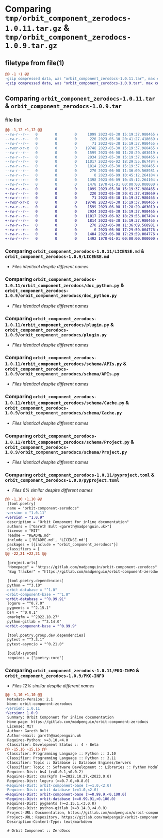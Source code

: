 # Comparing `tmp/orbit_component_zerodocs-1.0.11.tar.gz` & `tmp/orbit_component_zerodocs-1.0.9.tar.gz`

## filetype from file(1)

```diff
@@ -1 +1 @@
-gzip compressed data, was "orbit_component_zerodocs-1.0.11.tar", max compression
+gzip compressed data, was "orbit_component_zerodocs-1.0.9.tar", max compression
```

## Comparing `orbit_component_zerodocs-1.0.11.tar` & `orbit_component_zerodocs-1.0.9.tar`

### file list

```diff
@@ -1,12 +1,12 @@
--rw-r--r--   0        0        0     1099 2023-05-30 15:19:37.980465 orbit_component_zerodocs-1.0.11/LICENSE.md
--rw-r--r--   0        0        0      220 2023-05-30 20:41:27.418669 orbit_component_zerodocs-1.0.11/README.md
--rw-r--r--   0        0        0       71 2023-05-30 15:19:37.980465 orbit_component_zerodocs-1.0.11/orbit_component_zerodocs/__init__.py
--rwxr-xr-x   0        0        0    19748 2023-05-30 15:19:37.980465 orbit_component_zerodocs-1.0.11/orbit_component_zerodocs/doc_python.py
--rw-r--r--   0        0        0     1599 2023-06-08 11:28:29.403019 orbit_component_zerodocs-1.0.11/orbit_component_zerodocs/plugin.py
--rw-r--r--   0        0        0     2934 2023-05-30 15:19:37.980465 orbit_component_zerodocs-1.0.11/orbit_component_zerodocs/schema/APIs.py
--rw-r--r--   0        0        0    11017 2023-06-02 18:29:55.867494 orbit_component_zerodocs-1.0.11/orbit_component_zerodocs/schema/Cache.py
--rw-r--r--   0        0        0     1814 2023-05-30 15:19:37.980465 orbit_component_zerodocs-1.0.11/orbit_component_zerodocs/schema/Project.py
--rw-r--r--   0        0        0      270 2023-06-08 11:36:09.568981 orbit_component_zerodocs-1.0.11/orbit_component_zerodocs/schema/Versions.py
--rw-r--r--   0        0        0        0 2023-06-09 10:45:12.264104 orbit_component_zerodocs-1.0.11/orbit_component_zerodocs/version.py
--rw-r--r--   0        0        0     1398 2023-06-09 10:45:12.264104 orbit_component_zerodocs-1.0.11/pyproject.toml
--rw-r--r--   0        0        0     1478 1970-01-01 00:00:00.000000 orbit_component_zerodocs-1.0.11/PKG-INFO
+-rw-r--r--   0        0        0     1099 2023-05-30 15:19:37.980465 orbit_component_zerodocs-1.0.9/LICENSE.md
+-rw-r--r--   0        0        0      220 2023-05-30 20:41:27.418669 orbit_component_zerodocs-1.0.9/README.md
+-rw-r--r--   0        0        0       71 2023-05-30 15:19:37.980465 orbit_component_zerodocs-1.0.9/orbit_component_zerodocs/__init__.py
+-rwxr-xr-x   0        0        0    19748 2023-05-30 15:19:37.980465 orbit_component_zerodocs-1.0.9/orbit_component_zerodocs/doc_python.py
+-rw-r--r--   0        0        0     1599 2023-06-08 11:28:29.403019 orbit_component_zerodocs-1.0.9/orbit_component_zerodocs/plugin.py
+-rw-r--r--   0        0        0     2934 2023-05-30 15:19:37.980465 orbit_component_zerodocs-1.0.9/orbit_component_zerodocs/schema/APIs.py
+-rw-r--r--   0        0        0    11017 2023-06-02 18:29:55.867494 orbit_component_zerodocs-1.0.9/orbit_component_zerodocs/schema/Cache.py
+-rw-r--r--   0        0        0     1814 2023-05-30 15:19:37.980465 orbit_component_zerodocs-1.0.9/orbit_component_zerodocs/schema/Project.py
+-rw-r--r--   0        0        0      270 2023-06-08 11:36:09.568981 orbit_component_zerodocs-1.0.9/orbit_component_zerodocs/schema/Versions.py
+-rw-r--r--   0        0        0        0 2023-06-08 17:29:59.004776 orbit_component_zerodocs-1.0.9/orbit_component_zerodocs/version.py
+-rw-r--r--   0        0        0     1404 2023-06-08 17:29:59.004776 orbit_component_zerodocs-1.0.9/pyproject.toml
+-rw-r--r--   0        0        0     1492 1970-01-01 00:00:00.000000 orbit_component_zerodocs-1.0.9/PKG-INFO
```

### Comparing `orbit_component_zerodocs-1.0.11/LICENSE.md` & `orbit_component_zerodocs-1.0.9/LICENSE.md`

 * *Files identical despite different names*

### Comparing `orbit_component_zerodocs-1.0.11/orbit_component_zerodocs/doc_python.py` & `orbit_component_zerodocs-1.0.9/orbit_component_zerodocs/doc_python.py`

 * *Files identical despite different names*

### Comparing `orbit_component_zerodocs-1.0.11/orbit_component_zerodocs/plugin.py` & `orbit_component_zerodocs-1.0.9/orbit_component_zerodocs/plugin.py`

 * *Files identical despite different names*

### Comparing `orbit_component_zerodocs-1.0.11/orbit_component_zerodocs/schema/APIs.py` & `orbit_component_zerodocs-1.0.9/orbit_component_zerodocs/schema/APIs.py`

 * *Files identical despite different names*

### Comparing `orbit_component_zerodocs-1.0.11/orbit_component_zerodocs/schema/Cache.py` & `orbit_component_zerodocs-1.0.9/orbit_component_zerodocs/schema/Cache.py`

 * *Files identical despite different names*

### Comparing `orbit_component_zerodocs-1.0.11/orbit_component_zerodocs/schema/Project.py` & `orbit_component_zerodocs-1.0.9/orbit_component_zerodocs/schema/Project.py`

 * *Files identical despite different names*

### Comparing `orbit_component_zerodocs-1.0.11/pyproject.toml` & `orbit_component_zerodocs-1.0.9/pyproject.toml`

 * *Files 6% similar despite different names*

```diff
@@ -1,10 +1,10 @@
 [tool.poetry]
 name = "orbit-component-zerodocs"
-version = "1.0.11"
+version = "1.0.9"
 description = "Orbit Component for inline documentation"
 authors = ["Gareth Bult <gareth@madpenguin.uk>"]
 license = "MIT"
 readme = "README.md"
 include = ['README.md', 'LICENSE.md']
 packages = [{include = "orbit_component_zerodocs"}]
 classifiers = [
@@ -22,21 +22,21 @@
 
 [project.urls]
 "Homepage" = "https://gitlab.com/madpenguin/orbit-component-zerodocs"
 "Bug Tracker" = "https://gitlab.com/madpenguin/orbit-component-zerodocs/-/issues"
 
 [tool.poetry.dependencies]
 python = "^3.10"
-orbit-database = "^1.0"
-orbit-component-base = "^1.0"
+orbit-database = "^0.99.91"
 loguru = "^0.7.0"
 pygments = "^2.15.1"
 bs4 = "^0.0.1"
 cmarkgfm = "^2022.10.27"
 python-gitlab = "^3.14.0"
+orbit-component-base = "^0.99.9"
 
 [tool.poetry.group.dev.dependencies]
 pytest = "^7.3.1"
 pytest-asyncio = "^0.21.0"
 
 [build-system]
 requires = ["poetry-core"]
```

### Comparing `orbit_component_zerodocs-1.0.11/PKG-INFO` & `orbit_component_zerodocs-1.0.9/PKG-INFO`

 * *Files 12% similar despite different names*

```diff
@@ -1,10 +1,10 @@
 Metadata-Version: 2.1
 Name: orbit-component-zerodocs
-Version: 1.0.11
+Version: 1.0.9
 Summary: Orbit Component for inline documentation
 Home-page: https://gitlab.com/madpenguin/orbit-component-zerodocs
 License: MIT
 Author: Gareth Bult
 Author-email: gareth@madpenguin.uk
 Requires-Python: >=3.10,<4.0
 Classifier: Development Status :: 4 - Beta
@@ -15,16 +15,16 @@
 Classifier: Programming Language :: Python :: 3.10
 Classifier: Programming Language :: Python :: 3.11
 Classifier: Topic :: Database :: Database Engines/Servers
 Classifier: Topic :: Software Development :: Libraries :: Python Modules
 Requires-Dist: bs4 (>=0.0.1,<0.0.2)
 Requires-Dist: cmarkgfm (>=2022.10.27,<2023.0.0)
 Requires-Dist: loguru (>=0.7.0,<0.8.0)
-Requires-Dist: orbit-component-base (>=1.0,<2.0)
-Requires-Dist: orbit-database (>=1.0,<2.0)
+Requires-Dist: orbit-component-base (>=0.99.9,<0.100.0)
+Requires-Dist: orbit-database (>=0.99.91,<0.100.0)
 Requires-Dist: pygments (>=2.15.1,<3.0.0)
 Requires-Dist: python-gitlab (>=3.14.0,<4.0.0)
 Project-URL: Documentation, https://gitlab.com/madpenguin/orbit-component-zerodocs
 Project-URL: Repository, https://gitlab.com/madpenguin/orbit-component-zerodocs
 Description-Content-Type: text/markdown
 
 # Orbit Component :: ZeroDocs
```

